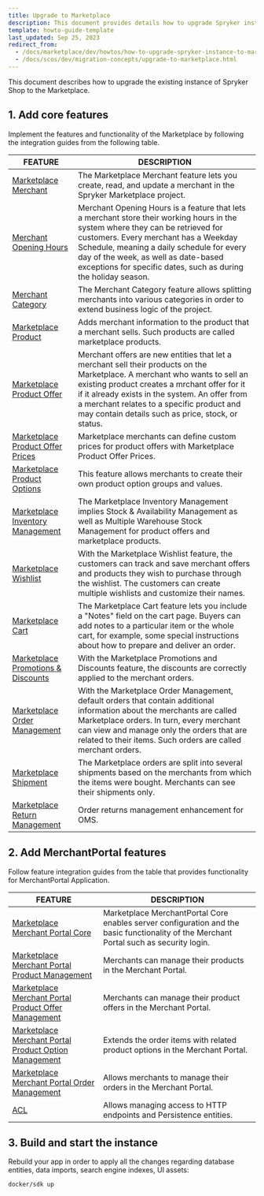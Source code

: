 ```yaml
---
title: Upgrade to Marketplace
description: This document provides details how to upgrade Spryker instance to the Marketplace.
template: howto-guide-template
last_updated: Sep 25, 2023
redirect_from:
  - /docs/marketplace/dev/howtos/how-to-upgrade-spryker-instance-to-marketplace.html
  - /docs/scos/dev/migration-concepts/upgrade-to-marketplace.html
---
```


This document describes how to upgrade the existing instance of Spryker Shop to the Marketplace.

## 1. Add core features

Implement the features and functionality of the Marketplace by following the integration guides from the following table.

| FEATURE | DESCRIPTION |
| --- | --- |
| [Marketplace Merchant](/docs/pbc/all/merchant-management/{{site.version}}/marketplace/install-and-upgrade/install-features/install-the-marketplace-merchant-feature.html) | The Marketplace Merchant feature lets you create, read, and update a merchant in the Spryker Marketplace project. |
| [Merchant Opening Hours](/docs/marketplace/dev/feature-integration-guides/{{site.version}}/merchant-opening-hours-feature-integration.html) | Merchant Opening Hours is a feature that lets a merchant store their working hours in the system where they can be retrieved for customers. Every merchant has a Weekday Schedule, meaning a daily schedule for every day of the week, as well as date-based exceptions for specific dates, such as during the holiday season. |
| [Merchant Category](/docs/pbc/all/merchant-management/{{site.version}}/marketplace/install-and-upgrade/install-features/install-the-merchant-category-feature.html) | The Merchant Category feature allows splitting merchants into various categories in order to extend business logic of the project. |
| [Marketplace Product](/docs/pbc/all/product-information-management/{{site.version}}/marketplace/install-and-upgrade/install-features/install-the-marketplace-product-feature.html) | Adds merchant information to the product that a merchant sells. Such products are called marketplace products. |
| [Marketplace Product Offer](/docs/pbc/all/offer-management/{{site.version}}/marketplace/install-and-upgrade/install-features/install-the-marketplace-product-offer-feature.html) | Merchant offers are new entities that let a merchant sell their products on the Marketplace. A merchant who wants to sell an existing product creates a mrchant offer for it if it already exists in the system. An offer from a merchant relates to a specific product and may contain details such as price, stock, or status.|
| [Marketplace Product Offer Prices](/docs/pbc/all/price-management/{{site.version}}/marketplace/install-and-upgrade/install-features/install-the-marketplace-product-offer-prices-feature.html) | Marketplace merchants can define custom prices for product offers with Marketplace Product Offer Prices. |
| [Marketplace Product Options](/docs/pbc/all/product-information-management/{{site.version}}/marketplace/install-and-upgrade/install-features/install-the-marketplace-product-options-feature.html) | This feature allows merchants to create their own product option groups and values. |
| [Marketplace Inventory Management](/docs/pbc/all/warehouse-management-system/{{site.version}}/marketplace/install-features/install-the-marketplace-inventory-management-feature.html) | The Marketplace Inventory Management implies Stock & Availability Management as well as Multiple Warehouse Stock Management for product offers and marketplace products. |
| [Marketplace Wishlist](/docs/pbc/all/shopping-list-and-wishlist/{{site.version}}/marketplace/install-and-upgrade/install-features/install-the-marketplace-wishlist-feature.html) | With the Marketplace Wishlist feature, the customers can track and save merchant offers and products they wish to purchase through the wishlist. The customers can create multiple wishlists and customize their names. |
| [Marketplace Cart](/docs/pbc/all/cart-and-checkout/{{site.version}}/marketplace/install/install-features/install-the-marketplace-cart-feature.html) | The Marketplace Cart feature lets you include a "Notes" field on the cart page. Buyers can add notes to a particular item or the whole cart, for example, some special instructions about how to prepare and deliver an order. |
| [Marketplace Promotions & Discounts](/docs/pbc/all/discount-management/{{site.version}}/marketplace/install-the-marketplace-promotions-discounts-feature.html) | With the Marketplace Promotions and Discounts feature, the discounts are correctly applied to the merchant orders. |
| [Marketplace Order Management](/docs/pbc/all/order-management-system/{{site.version}}/marketplace/install-features/install-the-marketplace-order-management-feature.html) | With the Marketplace Order Management, default orders that contain additional information about the merchants are called Marketplace orders. In turn, every merchant can view and manage only the orders that are related to their items. Such orders are called merchant orders. |
| [Marketplace Shipment](/docs/pbc/all/carrier-management/{{site.version}}/marketplace/install-features/install-marketplace-shipment-feature.html) | The Marketplace orders are split into several shipments based on the merchants from which the items were bought. Merchants can see their shipments only. |
| [Marketplace Return Management](/docs/pbc/all/return-management/{{site.version}}/marketplace/install-and-upgrade/install-the-marketplace-return-management-glue-api.html) | Order returns management enhancement for OMS. |

## 2. Add MerchantPortal features

Follow feature integration guides from the table that provides functionality for MerchantPortal Application.

| FEATURE                                                                                                                                                                                                  | DESCRIPTION                                                                                                                             |
|----------------------------------------------------------------------------------------------------------------------------------------------------------------------------------------------------------|-----------------------------------------------------------------------------------------------------------------------------------------|
| [Marketplace Merchant Portal Core](/docs/pbc/all/merchant-management/{{site.version}}/marketplace/install-and-upgrade/install-features/install-the-marketplace-merchant-portal-core-feature.html)                                          | Marketplace MerchantPortal Core enables server configuration and the basic functionality of the Merchant Portal such as security login. |
| [Marketplace Merchant Portal Product Management](/docs/pbc/all/merchant-management/{{site.version}}/marketplace/install-and-upgrade/install-features/install-the-merchant-portal-marketplace-product-feature.html)                         | Merchants can manage their products in the Merchant Portal.                                                                             |
| [Marketplace Merchant Portal Product Offer Management](/docs/pbc/all/offer-management/{{site.version}}/marketplace/install-and-upgrade/install-features/install-the-marketplace-merchant-portal-product-offer-management-feature.html)  | Merchants can manage their product offers in the Merchant Portal.                                                                       |
| [Marketplace Merchant Portal Product Option Management](/docs/pbc/all/merchant-management/{{site.version}}/marketplace/install-and-upgrade/install-features/install-the-merchant-portal-marketplace-product-options-feature.html)        | Extends the order items with related product options in the Merchant Portal.                                                            |
| [Marketplace Merchant Portal Order Management](/docs/pbc/all/merchant-management/{{site.version}}/marketplace/install-and-upgrade/install-features/install-the-merchant-portal-marketplace-order-management-feature.html)                  | Allows merchants to manage their orders in the Merchant Portal.                                                                         |
| [ACL](/docs/pbc/all/user-management/{{site.version}}/base-shop/install-and-upgrade/install-the-acl-feature.html)                                                                                                    | Allows managing access to HTTP endpoints and Persistence entities.                                                                      |

## 3. Build and start the instance

Rebuild your app in order to apply all the changes regarding database entities, data imports, search engine indexes, UI assets:

```shell
docker/sdk up
```
